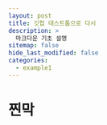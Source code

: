 ```yaml
---
layout: post
title: 깃헙 데스트톱으로 다시
description: >
  마크다운 기초 설명
sitemap: false
hide_last_modified: false
categories:
  - example1
---
```


# 찐막
